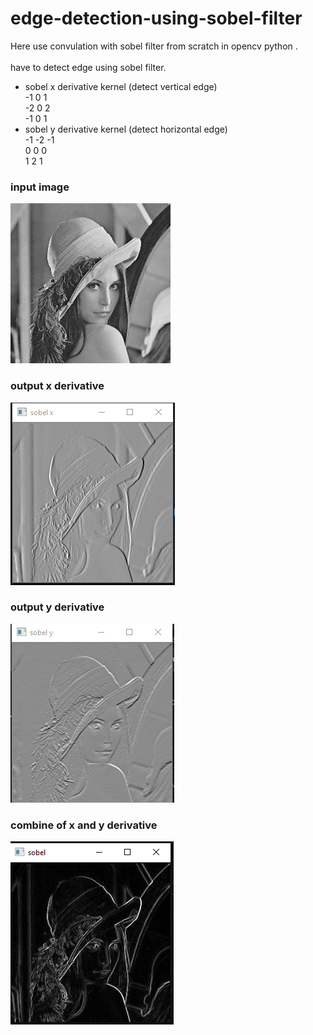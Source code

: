 # edge-detection-using-sobel-filter
Here use convulation with sobel filter from scratch in opencv python .<br>
<br>
have to detect edge using sobel filter.<br>
  * sobel x derivative kernel (detect vertical edge)<br>
    -1 0 1<br>
    -2 0 2<br>
    -1 0 1<br>
  * sobel y derivative kernel (detect horizontal edge)<br>
    -1 -2 -1<br>
     0  0  0<br>
     1  2  1<br>

### input image
![This is an image](https://github.com/nahid0335/edge-detection-using-sobel-filter/blob/main/lena.jpg)

### output x derivative
![This is an image](https://github.com/nahid0335/edge-detection-using-sobel-filter/blob/main/sobel_x.PNG)

### output y derivative
![This is an image](https://github.com/nahid0335/edge-detection-using-sobel-filter/blob/main/sobel_y.PNG)

### combine of x and y derivative
![This is an image](https://github.com/nahid0335/edge-detection-using-sobel-filter/blob/main/sobel_output.PNG)
